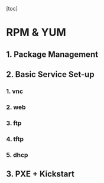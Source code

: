 [toc]

# RPM & YUM

## 1. Package Management

## 2. Basic Service Set-up

### 1. vnc

### 2. web

### 3. ftp

### 4. tftp

### 5. dhcp

## 3. PXE + Kickstart